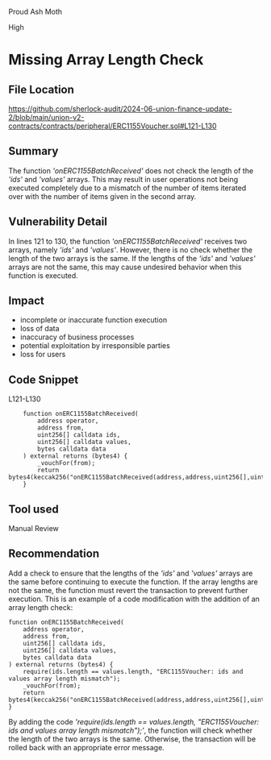 Proud Ash Moth

High

# Missing Array Length Check

## File Location
https://github.com/sherlock-audit/2024-06-union-finance-update-2/blob/main/union-v2-contracts/contracts/peripheral/ERC1155Voucher.sol#L121-L130

## Summary
The function _'onERC1155BatchReceived'_ does not check the length of the _'ids'_ and _'values'_ arrays. This may result in user operations not being executed completely due to a mismatch of the number of items iterated over with the number of items given in the second array.

## Vulnerability Detail
In lines 121 to 130, the function _'onERC1155BatchReceived'_ receives two arrays, namely _'ids'_ and _'values'_. However, there is no check whether the length of the two arrays is the same. If the lengths of the _'ids'_ and _'values'_ arrays are not the same, this may cause undesired behavior when this function is executed.

## Impact
- incomplete or inaccurate function execution
- loss of data
- inaccuracy of business processes
- potential exploitation by irresponsible parties
- loss for users

## Code Snippet
L121-L130
```solidity
    function onERC1155BatchReceived(
        address operator,
        address from,
        uint256[] calldata ids,
        uint256[] calldata values,
        bytes calldata data
    ) external returns (bytes4) {
        _vouchFor(from);
        return bytes4(keccak256("onERC1155BatchReceived(address,address,uint256[],uint256[],bytes)"));
    }
```

## Tool used

Manual Review

## Recommendation
Add a check to ensure that the lengths of the _'ids'_ and _'values'_ arrays are the same before continuing to execute the function. If the array lengths are not the same, the function must revert the transaction to prevent further execution.
This is an example of a code modification with the addition of an array length check:
```solidity
function onERC1155BatchReceived(
    address operator,
    address from,
    uint256[] calldata ids,
    uint256[] calldata values,
    bytes calldata data
) external returns (bytes4) {
    require(ids.length == values.length, "ERC1155Voucher: ids and values array length mismatch");
    _vouchFor(from);
    return bytes4(keccak256("onERC1155BatchReceived(address,address,uint256[],uint256[],bytes)"));
}
```
By adding the code _'require(ids.length == values.length, "ERC1155Voucher: ids and values ​​array length mismatch");'_, the function will check whether the length of the two arrays is the same. Otherwise, the transaction will be rolled back with an appropriate error message.